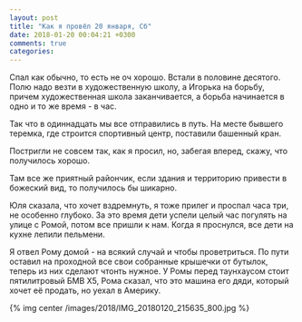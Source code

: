 ```yaml
---
layout: post
title: "Как я провёл 20 января, Сб"
date: 2018-01-20 00:04:21 +0300
comments: true
categories: 
---
```

Спал как обычно, то есть не оч хорошо. Встали в половине десятого. Полю надо везти в художественную школу, а Игорька на борьбу, причем художественная школа заканчивается, а борьба начинается в одно и то же время - в час.

Так что в одиннадцать мы все отправились в путь. На месте бывшего теремка, где строится спортивный центр, поставили башенный кран.



Постригли не совсем так, как я просил, но, забегая вперед, скажу, что получилось хорошо.

Там все же приятный райончик, если здания и территорию привести в божеский вид, то получилось бы шикарно.

Юля сказала, что хочет вздремнуть, я тоже прилег и проспал часа три, не особенно глубоко. За это время дети успели целый час погулять на улице с Ромой, потом все пришли к нам. Когда я проснулся, все дети на кухне лепили пельмени.

Я отвел Рому домой - на всякий случай и чтобы проветриться. По пути оставил на проходной все свои собранные крышечки от бутылок, теперь из них сделают чтонть нужное. У Ромы перед таунхаусом стоит пятилитровый БМВ Х5, Рома сказал, что это машина его дяди, который хочет её продать, но уехал в Америку.


{% img center /images/2018/IMG_20180120_215635_800.jpg %}
